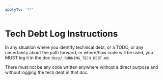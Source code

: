 ```yaml
---
applyTo: '**'
---
```

# Tech Debt Log Instructions

In any situation where you identify technical debt, or a TODO, or any uncertainty about the path forward, or where/how code will be used, you MUST log it in the doc `docs/_RUNNING_TECH_DEBT.md`.

There must not be any code written anywhere without a direct purpose and without logging the tech debt in that doc.